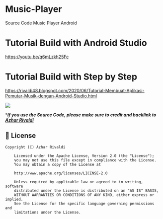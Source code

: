 # Music-Player
Source Code Music Player Android

# Tutorial Build with Android Studio
https://youtu.be/q6mLzkh25Fc

# Tutorial Build with Step by Step
https://rivaldi48.blogspot.com/2020/06/Tutorial-Membuat-Aplikasi-Pemutar-Musik-dengan-Android-Studio.html

<img src="https://1.bp.blogspot.com/-nrCrFDwKVjk/XvQXmFHWb1I/AAAAAAAAHZc/OvpmJHJorSoNX8eAly6Uy9NLjTP6SmUYQCLcBGAsYHQ/s1600/HiShoot_20200625_091151.png" data-canonical-src="https://1.bp.blogspot.com/-nrCrFDwKVjk/XvQXmFHWb1I/AAAAAAAAHZc/OvpmJHJorSoNX8eAly6Uy9NLjTP6SmUYQCLcBGAsYHQ/s1600/HiShoot_20200625_091151.png" style="max-width:100%;">

****If you use the Source Code, please make sure to credit and backlink to [Azhar Rivaldi](https://rivaldi48.blogspot.com/)***

## 📄 License

```
Copyright (C) Azhar Rivaldi

    Licensed under the Apache License, Version 2.0 (the "License");
    you may not use this file except in compliance with the License.
    You may obtain a copy of the License at

    http://www.apache.org/licenses/LICENSE-2.0

    Unless required by applicable law or agreed to in writing, software
    distributed under the License is distributed on an "AS IS" BASIS,
    WITHOUT WARRANTIES OR CONDITIONS OF ANY KIND, either express or implied.
    See the License for the specific language governing permissions and
    limitations under the License.

```
